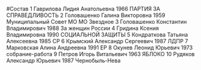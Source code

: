 #Состав
1 Гаврилова Лидия Анатольевна 1966 ПАРТИЯ ЗА СПРАВЕДЛИВОСТЬ
2 Головашенко Галина Викторовна 1959 Муниципальный Совет МО МО Звездное
3 Головашенко Константин Владимирович 1988 За женщин России
4 Гридина Ксения Владимировна 1990 СОЦИАЛЬНОЙ ЗАЩИТЫ
5 Кондраткова Татьяна Алексеевна 1985 СР
6 Крымский Александр Сергеевич 1987 ЛДПР
7 Марковская Алина Андреевна 1991 ЕР
8 Окунев Леонид Юрьевич 1973 собрание-работа
9 Петров Игорь Витальевич 1963 ЯБЛОКО
10 Рудяков Александр Юрьевич 1987 Чернобыль-Нева
